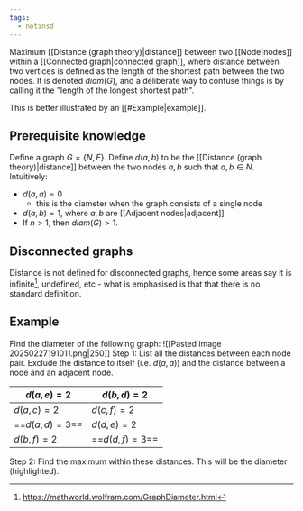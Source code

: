 ```yaml
---
tags:
  - notinsd
---
```

Maximum [[Distance (graph theory)|distance]] between two [[Node|nodes]] within a [[Connected graph|connected graph]], where distance between two vertices is defined as the length of the shortest path between the two nodes. It is denoted $diam(G)$, and a deliberate way to confuse things is by calling it the "length of the longest shortest path".

This is better illustrated by an [[#Example|example]].
## Prerequisite knowledge
Define a graph $G = \{N,E\}$. Define $d(a,b)$ to be the [[Distance (graph theory)|distance]] between the two nodes $a,b$ such that $a, b \in N$. Intuitively:
- $d(a,a)=0$
	- this is the diameter when the graph consists of a single node
- $d(a,b)=1$, where $a,b$ are [[Adjacent nodes|adjacent]]
- If $n>1$, then $diam(G)>1$.
## Disconnected graphs
Distance is not defined for disconnected graphs, hence some areas say it is infinite[^1], undefined, etc - what is emphasised is that that there is no standard definition.
## Example
Find the diameter of the following graph:
![[Pasted image 20250227191011.png|250]]
Step 1: List all the distances between each node pair. Exclude the distance to itself (i.e. $d(a,a)$) and the distance between a node and an adjacent node.

| $d(a,e)=2$     | $d(b,d)=2$     |
| -------------- | -------------- |
| $d(a,c)=2$     | $d(c,f)=2$     |
| ==$d(a,d)=3$== | $d(d,e)=2$     |
| $d(b,f)=2$     | ==$d(d,f)=3$== |
Step 2: Find the maximum within these distances. This will be the diameter (highlighted).

[^1]: https://mathworld.wolfram.com/GraphDiameter.html